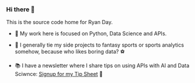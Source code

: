 ### Hi there 👋
This is the source code home for Ryan Day.

- 🔭 My work here is focused on Python, Data Science and APIs.
- :football: I generally tie my side projects to fantasy sports or sports analytics somehow, because who likes boring data? :soccer: 

- 📚 I have a newsletter where I share tips on using APIs with AI and Data Sciwnce: [Signup for my Tip Sheet](https:tips.handsonapibook.com) 📕
<!--
**Ryandaydev/ryandaydev** is a ✨ _special_ ✨ repository because its `README.md` (this file) appears on your GitHub profile.

Here are some ideas to get you started:

-  I’m currently learning ...
- 👯 I’m looking to collaborate on ...
- 🤔 I’m looking for help with ...
- 💬 Ask me about ...
- 📫 How to reach me: ...
- 😄 Pronouns: ...
- ⚡ Fun fact: ...
-->
